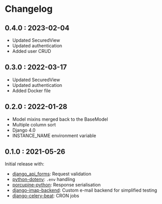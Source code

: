 # Changelog

## 0.4.0 : 2023-02-04

- Updated SecuredView
- Updated authentication
- Added user CRUD

## 0.3.0 : 2022-03-17

- Updated SecuredView
- Updated authentication
- Added Docker file

## 0.2.0 : 2022-01-28

- Model mixins merged back to the BaseModel
- Multiple column sort
- Django 4.0
- INSTANCE_NAME environment variable

## 0.1.0 : 2021-05-26

Initial release with:

- [django_api_forms](https://github.com/Sibyx/django_api_forms): Request validation
- [python-dotenv](https://github.com/theskumar/python-dotenv): `.env` handling
- [porcupine-python](https://github.com/zurek11/porcupine-python): Response serialisation
- [django-imap-backend](https://github.com/Sibyx/django-imap-backend): Custom e-mail backend for simplified testing
- [django-celery-beat](https://github.com/celery/django-celery-beat): CRON jobs
